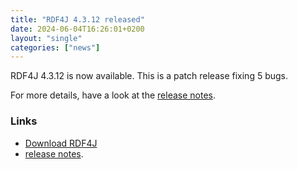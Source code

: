 ```yaml
---
title: "RDF4J 4.3.12 released"
date: 2024-06-04T16:26:01+0200
layout: "single"
categories: ["news"]
---
```

RDF4J 4.3.12 is now available. This is a patch release fixing 5 bugs.

For more details, have a look at the [release notes](/release-notes/4.3.12).
<!--more-->
### Links

- [Download RDF4J](/download/)
- [release notes](/release-notes/4.3.12).
